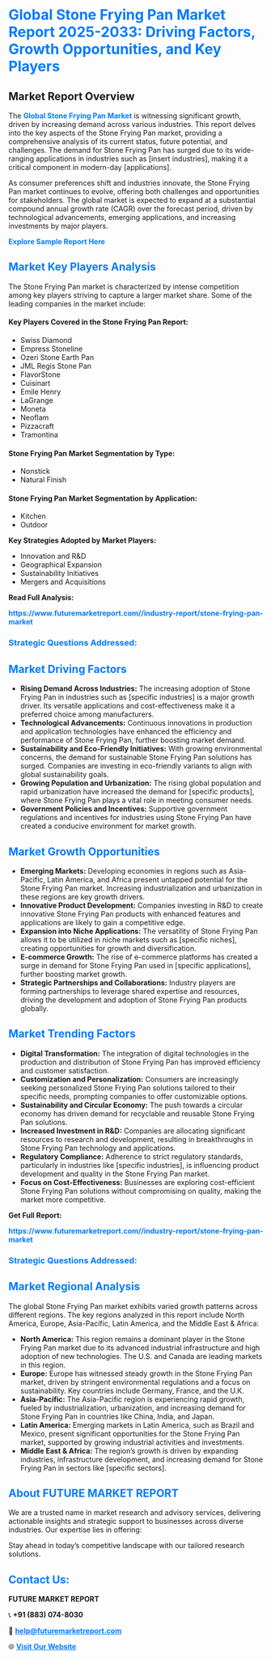 <h1 style="color: #007BFF;">Global Stone Frying Pan Market Report 2025-2033: Driving Factors, Growth Opportunities, and Key Players</h1>

<section id="overview">
<h2>Market Report Overview</h2>
<p>The <a href="https://www.futuremarketreport.com//industry-report/stone-frying-pan-market" style="color: #007BFF; text-decoration: none;"><strong>Global Stone Frying Pan Market</strong></a> is witnessing significant growth, driven by increasing demand across various industries. This report delves into the key aspects of the Stone Frying Pan market, providing a comprehensive analysis of its current status, future potential, and challenges. The demand for Stone Frying Pan has surged due to its wide-ranging applications in industries such as [insert industries], making it a critical component in modern-day [applications].</p>
<p>As consumer preferences shift and industries innovate, the Stone Frying Pan market continues to evolve, offering both challenges and opportunities for stakeholders. The global market is expected to expand at a substantial compound annual growth rate (CAGR) over the forecast period, driven by technological advancements, emerging applications, and increasing investments by major players.</p>
</section>

<section id="overview">
<p><a href="https://www.futuremarketreport.com//request-sample/reportId=47682" style="color: #007BFF; text-decoration: none;"><strong>Explore Sample Report Here</strong></a></p>
</section>

<section id="key-players">
<h2 style="color: #007BFF;">Market Key Players Analysis</h2>
<p>The Stone Frying Pan market is characterized by intense competition among key players striving to capture a larger market share. Some of the leading companies in the market include:</p>
<h4>Key Players Covered in the Stone Frying Pan Report:</h4>
<ul><li>Swiss Diamond</li><li>Empress Stoneline</li><li>Ozeri Stone Earth Pan</li><li>JML Regis Stone Pan</li><li>FlavorStone</li><li>Cuisinart</li><li>Emile Henry</li><li>LaGrange</li><li>Moneta</li><li>Neoflam</li><li>Pizzacraft</li><li>Tramontina</li></ul>
<h4>Stone Frying Pan Market Segmentation by Type:</h4>
<ul><li>Nonstick</li><li>Natural Finish</li></ul>

<h4>Stone Frying Pan Market Segmentation by Application:</h4>
<ul><li>Kitchen</li><li>Outdoor</li></ul>
<p><strong>Key Strategies Adopted by Market Players:</strong></p>
<ul>
<li>Innovation and R&D</li>
<li>Geographical Expansion</li>
<li>Sustainability Initiatives</li>
<li>Mergers and Acquisitions</li>
</ul>
</section>

<section>
<p><strong>Read Full Analysis: </strong></p><a href="https://www.futuremarketreport.com//industry-report/stone-frying-pan-market" style="color: #007BFF; text-decoration: none;"><strong>https://www.futuremarketreport.com//industry-report/stone-frying-pan-market</strong></a>
<h3 style="color: #007BFF;">Strategic Questions Addressed:</h3>
</section>

<section id="driving-factors">
<h2 style="color: #007BFF;">Market Driving Factors</h2>
<ul>
<li><strong>Rising Demand Across Industries:</strong> The increasing adoption of Stone Frying Pan in industries such as [specific industries] is a major growth driver. Its versatile applications and cost-effectiveness make it a preferred choice among manufacturers.</li>
<li><strong>Technological Advancements:</strong> Continuous innovations in production and application technologies have enhanced the efficiency and performance of Stone Frying Pan, further boosting market demand.</li>
<li><strong>Sustainability and Eco-Friendly Initiatives:</strong> With growing environmental concerns, the demand for sustainable Stone Frying Pan solutions has surged. Companies are investing in eco-friendly variants to align with global sustainability goals.</li>
<li><strong>Growing Population and Urbanization:</strong> The rising global population and rapid urbanization have increased the demand for [specific products], where Stone Frying Pan plays a vital role in meeting consumer needs.</li>
<li><strong>Government Policies and Incentives:</strong> Supportive government regulations and incentives for industries using Stone Frying Pan have created a conducive environment for market growth.</li>
</ul>
</section>

<section id="growth-opportunities">
<h2 style="color: #007BFF;">Market Growth Opportunities</h2>
<ul>
<li><strong>Emerging Markets:</strong> Developing economies in regions such as Asia-Pacific, Latin America, and Africa present untapped potential for the Stone Frying Pan market. Increasing industrialization and urbanization in these regions are key growth drivers.</li>
<li><strong>Innovative Product Development:</strong> Companies investing in R&D to create innovative Stone Frying Pan products with enhanced features and applications are likely to gain a competitive edge.</li>
<li><strong>Expansion into Niche Applications:</strong> The versatility of Stone Frying Pan allows it to be utilized in niche markets such as [specific niches], creating opportunities for growth and diversification.</li>
<li><strong>E-commerce Growth:</strong> The rise of e-commerce platforms has created a surge in demand for Stone Frying Pan used in [specific applications], further boosting market growth.</li>
<li><strong>Strategic Partnerships and Collaborations:</strong> Industry players are forming partnerships to leverage shared expertise and resources, driving the development and adoption of Stone Frying Pan products globally.</li>
</ul>
</section>

<section id="trending-factors">
<h2 style="color: #007BFF;">Market Trending Factors</h2>
<ul>
<li><strong>Digital Transformation:</strong> The integration of digital technologies in the production and distribution of Stone Frying Pan has improved efficiency and customer satisfaction.</li>
<li><strong>Customization and Personalization:</strong> Consumers are increasingly seeking personalized Stone Frying Pan solutions tailored to their specific needs, prompting companies to offer customizable options.</li>
<li><strong>Sustainability and Circular Economy:</strong> The push towards a circular economy has driven demand for recyclable and reusable Stone Frying Pan solutions.</li>
<li><strong>Increased Investment in R&D:</strong> Companies are allocating significant resources to research and development, resulting in breakthroughs in Stone Frying Pan technology and applications.</li>
<li><strong>Regulatory Compliance:</strong> Adherence to strict regulatory standards, particularly in industries like [specific industries], is influencing product development and quality in the Stone Frying Pan market.</li>
<li><strong>Focus on Cost-Effectiveness:</strong> Businesses are exploring cost-efficient Stone Frying Pan solutions without compromising on quality, making the market more competitive.</li>
</ul>
</section>

<section>
<p><strong>Get Full Report: </strong></p><a href="https://www.futuremarketreport.com//industry-report/stone-frying-pan-market" style="color: #007BFF; text-decoration: none;"><strong>https://www.futuremarketreport.com//industry-report/stone-frying-pan-market</strong></a>
<h3 style="color: #007BFF;">Strategic Questions Addressed:</h3>
</section>


<section id="regional-analysis">
<h2 style="color: #007BFF;">Market Regional Analysis</h2>
<p>The global Stone Frying Pan market exhibits varied growth patterns across different regions. The key regions analyzed in this report include North America, Europe, Asia-Pacific, Latin America, and the Middle East & Africa:</p>
<ul>
<li><strong>North America:</strong> This region remains a dominant player in the Stone Frying Pan market due to its advanced industrial infrastructure and high adoption of new technologies. The U.S. and Canada are leading markets in this region.</li>
<li><strong>Europe:</strong> Europe has witnessed steady growth in the Stone Frying Pan market, driven by stringent environmental regulations and a focus on sustainability. Key countries include Germany, France, and the U.K.</li>
<li><strong>Asia-Pacific:</strong> The Asia-Pacific region is experiencing rapid growth, fueled by industrialization, urbanization, and increasing demand for Stone Frying Pan in countries like China, India, and Japan.</li>
<li><strong>Latin America:</strong> Emerging markets in Latin America, such as Brazil and Mexico, present significant opportunities for the Stone Frying Pan market, supported by growing industrial activities and investments.</li>
<li><strong>Middle East & Africa:</strong> The region’s growth is driven by expanding industries, infrastructure development, and increasing demand for Stone Frying Pan in sectors like [specific sectors].</li>
</ul>
</section>

<footer>
<h2 style="color: #007BFF;">About FUTURE MARKET REPORT</h2>
<p>We are a trusted name in market research and advisory services, delivering actionable insights and strategic support to businesses across diverse industries. Our expertise lies in offering:</p>

<p>Stay ahead in today’s competitive landscape with our tailored research solutions.</p>

<h2 style="color: #007BFF;">Contact Us:</h2>
<p><strong>FUTURE MARKET REPORT</strong></p>
<p>📞 <strong>+91 (883) 074-8030</strong></p>
<p>📧 <strong><a href="mailto:help@futuremarketreport.com" style="color: #007BFF;">help@futuremarketreport.com</a></strong></p>
<p>🌐 <strong><a href="https://www.futuremarketreport.com/" style="color: #007BFF;">Visit Our Website</a></strong></p>
</footer>